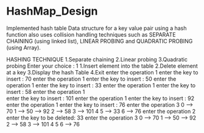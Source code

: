# HashMap_Design
Implemented hash table Data structure for a key value pair using a hash function also uses collision handling techniques such as SEPARATE CHAINING (using linked list), LINEAR PROBING and QUADRATIC PROBING (using Array).

HASHING TECHNIQUE 
1.Separate chaining
2.Linear probing 
3.Quadratic probing 
 Enter your choice : 1
1.Insert element into the table
2.Delete element at a key
3.Display the hash Table
4.Exit
enter the operation 1
enter the key to insert : 70
enter the operation 1
enter the key to insert : 50
enter the operation 1
enter the key to insert : 33
enter the operation 1
enter the key to insert : 58
enter the operation 1  
enter the key to insert : 101
enter the operation 1
enter the key to insert : 92
enter the operation 1
enter the key to insert : 76
enter the operation 3
0 --> 70
1 --> 50 --> 92
2 --> 58
3 --> 101
4
5 --> 33
6 --> 76
enter the operation 2
enter the key to be deleted: 33
enter the operation 3
0 --> 70
1 --> 50 --> 92
2 --> 58
3 --> 101
4
5
6 --> 76
